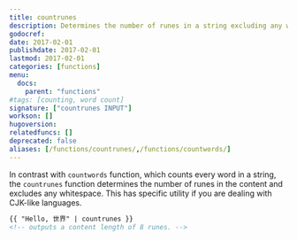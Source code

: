 ```yaml
---
title: countrunes
description: Determines the number of runes in a string excluding any whitespace.
godocref:
date: 2017-02-01
publishdate: 2017-02-01
lastmod: 2017-02-01
categories: [functions]
menu:
  docs:
    parent: "functions"
#tags: [counting, word count]
signature: ["countrunes INPUT"]
workson: []
hugoversion:
relatedfuncs: []
deprecated: false
aliases: [/functions/countrunes/,/functions/countwords/]
---
```


In contrast with `countwords` function, which counts every word in a string, the `countrunes` function determines the number of runes in the content and excludes any whitespace. This has specific utility if you are dealing with CJK-like languages.

```html
{{ "Hello, 世界" | countrunes }}
<!-- outputs a content length of 8 runes. -->
```

[pagevars]: /variables/page/
